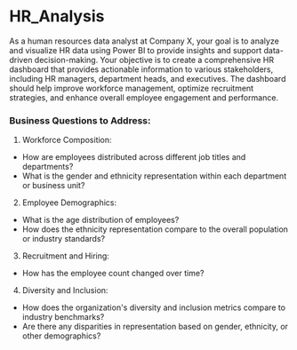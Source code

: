 # HR_Analysis
As a human resources data analyst at Company X, your goal is to analyze and visualize HR data using Power BI to provide insights and support data-driven decision-making. Your objective is to create a comprehensive HR dashboard that provides actionable information to various stakeholders, including HR managers, department heads, and executives. The dashboard should help improve workforce management, optimize recruitment strategies, and enhance overall employee engagement and performance.

### Business Questions to Address:
1. Workforce Composition:
- How are employees distributed across different job titles and departments?
- What is the gender and ethnicity representation within each department or business unit?
2. Employee Demographics:
- What is the age distribution of employees?
- How does the ethnicity representation compare to the overall population or industry standards?
3. Recruitment and Hiring:
- How has the employee count changed over time?
4. Diversity and Inclusion:
- How does the organization's diversity and inclusion metrics compare to industry benchmarks?
- Are there any disparities in representation based on gender, ethnicity, or other demographics?

